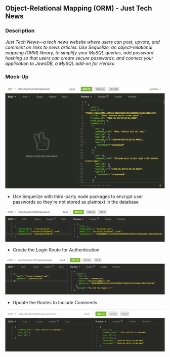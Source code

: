 ## Object-Relational Mapping (ORM) - Just Tech News

### Description 

*Just Tech News—a tech news website where users can post, upvote, and comment on links to news articles. Use Sequelize, an object-relational mapping (ORM) library, to simplify your MySQL queries, add password hashing so that users can create secure passwords, and connect your application to JawsDB, a MySQL add-on for Heroku*

### Mock-Up

![](images/img_1.jpg)

- Use Sequelize with third-party node packages to encrypt user passwords so they're not stored as plaintext in the database

![](images/img_2.jpg)

- Create the Login Route for Authentication

![](images/img_3.jpg)

- Update the Routes to Include Comments

![](images/img_4.jpg)

